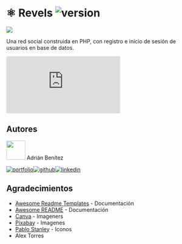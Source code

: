 # ⚛️ Revels ![version](https://img.shields.io/badge/version-0.1-blue.svg)

![](https://snipboard.io/SLDhQC.jpg)

Una red social construida en PHP, con registro e inicio de sesión de usuarios en base de datos.

![Guia de estilo](https://github.com/adriib38/revels/blob/main/ESTILO.md)

## Autores

<img src="https://avatars.dicebear.com/api/adventurer/adrianbenitez.svg?b=%232e3436" width="50px"> Adrián Benítez

[![portfolio](https://img.shields.io/badge/mi_portfolio-34D399?style=for-the-badge&logo=ko-fi&logoColor=white)](https://adrianbenitez.vercel.app/)[![github](https://img.shields.io/badge/github-000?style=for-the-badge&logo=github&logoColor=white)](https://github.com/adriib38)[![linkedin](https://img.shields.io/badge/linkedin-0A66C2?style=for-the-badge&logo=linkedin&logoColor=white)](https://www.linkedin.com/in/adrián-bntz) 


## Agradecimientos

 - [Awesome Readme Templates](https://awesomeopensource.com/project/elangosundar/awesome-README-templates) - Documentación
 - [Awesome README](https://github.com/matiassingers/awesome-readme) - Documentación
 - [Canva](https://www.canva.com/) - Imageners
 - [Pixabay](https://pixabay.com/) - Imagenes
 - [Pablo Stanley](https://avataaars.com/) - Iconos
 - Alex Torres
